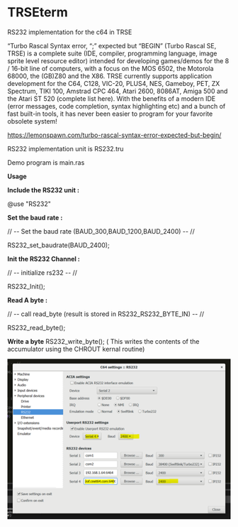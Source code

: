 # TRSEterm
RS232 implementation for the c64 in TRSE

“Turbo Rascal Syntax error, “;” expected but “BEGIN” (Turbo Rascal SE, TRSE) is a complete suite (IDE, compiler, programming language, image sprite level resource editor) intended for developing games/demos for the 8 / 16-bit line of computers, with a focus on the MOS 6502, the Motorola 68000, the (GB)Z80 and the X86. TRSE currently supports application development for the C64, C128, VIC-20, PLUS4, NES, Gameboy, PET, ZX Spectrum, TIKI 100, Amstrad CPC 464, Atari 2600, 8086AT, Amiga 500 and the Atari ST 520 (complete list here). With the benefits of a modern IDE (error messages, code completion, syntax highlighting etc) and a bunch of fast built-in tools, it has never been easier to program for your favorite obsolete system!

https://lemonspawn.com/turbo-rascal-syntax-error-expected-but-begin/


RS232 implementation unit is RS232.tru

Demo program is main.ras

**Usage**

**Include the RS232 unit :**

@use "RS232"

**Set the baud rate :**

// -- Set the baud rate (BAUD_300,BAUD_1200,BAUD_2400) -- //

RS232_set_baudrate(BAUD_2400);

**Init the RS232 Channel :**

// -- initialize rs232 -- //

RS232_Init();
  
**Read A byte :**





// -- call read_byte (result is stored in RS232_RS232_BYTE_IN) -- //

RS232_read_byte();

**Write a byte**
RS232_write_byte(); ( This writes the contents of the accumulator using the CHROUT kernal routine)





![Alt text](Capture.png?raw=true "VICE setup")

